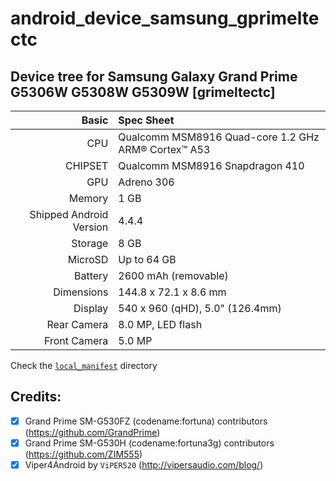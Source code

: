 # android_device_samsung_gprimeltectc

## Device tree for Samsung Galaxy Grand Prime G5306W G5308W G5309W [grimeltectc]

|                   Basic | Spec Sheet                               |
| ----------------------: | :--------------------------------------- |
|                     CPU | Qualcomm MSM8916 Quad-core 1.2 GHz ARM® Cortex™ A53 |
|                 CHIPSET | Qualcomm MSM8916 Snapdragon 410          |
|                     GPU | Adreno 306                               |
|                  Memory | 1 GB                                     |
| Shipped Android Version | 4.4.4                                    |
|                 Storage | 8 GB                                     |
|                 MicroSD | Up to 64 GB                              |
|                 Battery | 2600 mAh (removable)                     |
|              Dimensions | 144.8 x 72.1 x 8.6 mm                    |
|                 Display | 540 x 960 (qHD), 5.0" (126.4mm)          |
|             Rear Camera | 8.0 MP, LED flash                        |
|            Front Camera | 5.0 MP                                   |

Check the [`local_manifest`](./local_manifest) directory


## Credits:
- [x] Grand Prime SM-G530FZ (codename:fortuna) contributors (https://github.com/GrandPrime)
- [x] Grand Prime SM-G530H (codename:fortuna3g) contributors (https://github.com/ZIM555)
- [x] Viper4Android by `ViPER520` (http://vipersaudio.com/blog/)
